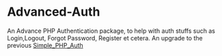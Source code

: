 # Advanced-Auth
An Advance PHP Authentication package, to help with auth stuffs such as Login,Logout, Forgot Password, Register et cetera. An upgrade to the previous <a href="https://github.com/kofacts/Simple_PHP_Auth">Simple_PHP_Auth</a>
